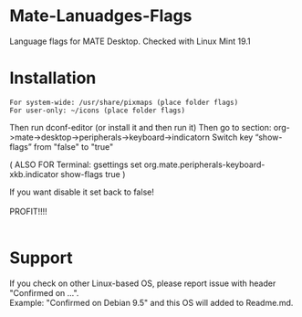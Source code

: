 # Mate-Lanuadges-Flags
Language flags for MATE Desktop. Checked with Linux Mint 19.1
<br>

# Installation
	For system-wide: /usr/share/pixmaps (place folder flags)
	For user-only: ~/icons (place folder flags)
Then run dconf-editor (or install it and then run it)
Then go to section: org->mate->desktop->peripherals->keyboard->indicatorn
Switch key “show-flags” from "false" to "true"

(
   ALSO FOR Terminal:
	gsettings set org.mate.peripherals-keyboard-xkb.indicator show-flags true
)

If you want disable it set back to false!
<br><br>
PROFIT!!!!
<br><br>
# Support
If you check on other Linux-based OS, please report issue with header "Confirmed on ...".<br>
Example: "Confirmed on Debian 9.5" and this OS will added to Readme.md.
